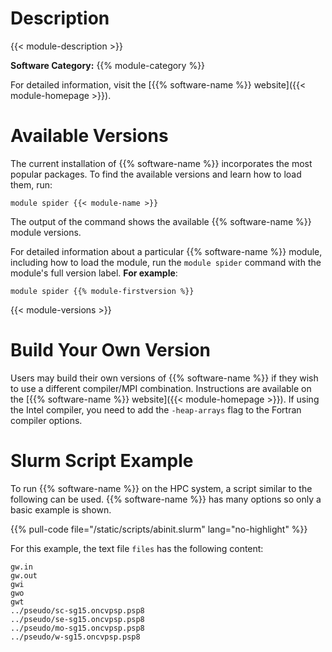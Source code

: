 # Description

{{< module-description >}}

**Software Category:** {{% module-category %}}

For detailed information, visit the [{{% software-name %}} website]({{< module-homepage >}}).

# Available Versions
The current installation of {{% software-name %}} incorporates the most popular packages. To find the available versions and learn how to load them, run:

```
module spider {{< module-name >}}
```

The output of the command shows the available {{% software-name %}} module versions.

For detailed information about a particular {{% software-name %}} module, including how to load the module, run the `module spider` command with the module's full version label. __For example__:
```
module spider {{% module-firstversion %}}
```

{{< module-versions >}}

# Build Your Own Version

Users may build their own versions of {{% software-name %}} if they wish to use a different compiler/MPI combination. Instructions are available on the [{{% software-name %}} website]({{< module-homepage >}}). If using the Intel compiler, you need to add the `-heap-arrays` flag to the Fortran compiler options.

# Slurm Script Example

To run {{% software-name %}} on the HPC system, a script similar to the following can be used. {{% software-name %}} has many options so only a basic example is shown.

{{% pull-code file="/static/scripts/abinit.slurm" lang="no-highlight" %}}

For this example, the text file `files` has the following content:

```
gw.in
gw.out
gwi
gwo
gwt
../pseudo/sc-sg15.oncvpsp.psp8
../pseudo/se-sg15.oncvpsp.psp8
../pseudo/mo-sg15.oncvpsp.psp8
../pseudo/w-sg15.oncvpsp.psp8
```

